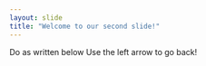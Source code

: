 ```yaml
---
layout: slide
title: "Welcome to our second slide!"
---
```

Do as written below
Use the left arrow to go back!
